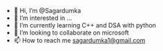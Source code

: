 - 👋 Hi, I’m @Sagardumka
- 👀 I’m interested in ...
- 🌱 I’m currently learning C++ and DSA with python
- 💞️ I’m looking to collaborate on microsoft
- 📫 How to reach me sagardumka1@gmail.com

<!---
